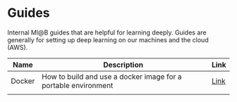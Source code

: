 # Guides
Internal Ml@B guides that are helpful for learning deeply. Guides are generally for 
setting up deep learning on our machines and the cloud (AWS).

| Name   | Description                                                    | Link |
|--------|----------------------------------------------------------------|------|
| Docker | How to build and use a docker image for a portable environment |   [Link](https://github.com/mlberkeley/resources-guides/tree/master/docker-guide)   |
|        |                                                                |      |
